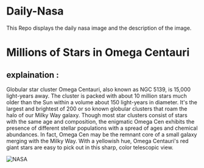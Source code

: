 # Daily-Nasa

This Repo displays the daily nasa image and the description of the image.

<!--NASA-->
# Millions of Stars in Omega Centauri
## explaination :

Globular star cluster Omega Centauri, also known as NGC 5139, is 15,000 light-years away. The cluster is packed with about 10 million stars much older than the Sun within a volume about 150 light-years in diameter. It's the largest and brightest of 200 or so known globular clusters that roam the halo of our Milky Way galaxy. Though most star clusters consist of stars with the same age and composition, the enigmatic Omega Cen exhibits the presence of different stellar populations with a spread of ages and chemical abundances. In fact, Omega Cen may be the remnant core of a small galaxy merging with the Milky Way. With a yellowish hue, Omega Centauri's red giant stars are easy to pick out in this sharp, color telescopic view.

![NASA](https://apod.nasa.gov/apod/image/2403/NGC5139_mdf1024.png)
<!--/NASA-->